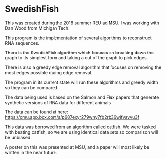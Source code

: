 # SwedishFish
This was created during the 2018 summer REU ad MSU.
I was working with Dan Wood from Michigan Tech.

This program is the implementation of several algorithms to reconstruct RNA sequences.

There is the SwedishFish algorithm which focuses on breaking down the graph to its simplest form and taking a cut of the graph to pick edges.

There is also a greedy edge removal algorithm that focuses on removing the most edges possible during edge removal.

The program in its current state will run these algorithms and greedy width so they can be compared.

The data being used is based on the Salmon and Flux papers that generate synthetic versions of RNA data for different animals.

The data can be found at here: https://cmu.app.box.com/s/p687exyr279wny7fb2rb36wifvavvu3f

This data was borrowed from an algorithm called catfish. We were tasked with beating catfish, so we are using identical data sets so comparison will be unbiased.

A poster on this was presented at MSU, and a paper will most likely be written in the near future.
